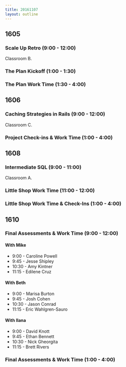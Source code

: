 ```yaml
---
title: 20161107
layout: outline
---
```


## 1605

### Scale Up Retro (9:00 - 12:00)

Classroom B.

### The Plan Kickoff (1:00 - 1:30)

### The Plan Work Time (1:30 - 4:00)


## 1606

### Caching Strategies in Rails (9:00 - 12:00)

Classroom C.

### Project Check-ins & Work Time (1:00 - 4:00)


## 1608

### Intermediate SQL (9:00 - 11:00)

Classroom A.

### Little Shop Work Time (11:00 - 12:00)

### Little Shop Work Time & Check-Ins (1:00 - 4:00)


## 1610

### Final Assessments & Work Time (9:00 - 12:00)

#### With Mike
* 9:00 - Caroline Powell
* 9:45 - Jesse Shipley
* 10:30 - Amy Kintner
* 11:15 - Edilene Cruz

#### With Beth
* 9:00 - Marisa Burton
* 9:45 - Josh Cohen
* 10:30 - Jason Conrad
* 11:15 - Eric Wahlgren-Sauro

#### With Ilana
* 9:00 - David Knott
* 9:45 - Ethan Bennett
* 10:30 - Nick Gheorgita
* 11:15 - Brett Rivers


### Final Assessments & Work Time (1:00 - 4:00)
